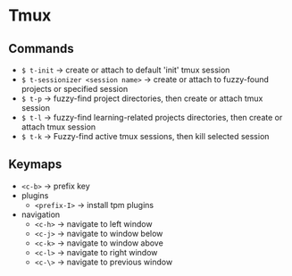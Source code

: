 # Tmux

## Commands

-   `$ t-init` -> create or attach to default 'init' tmux session
-   `$ t-sessionizer <session name>` -> create or attach to fuzzy-found projects or specified session
-   `$ t-p` -> fuzzy-find project directories, then create or attach tmux session
-   `$ t-l` -> fuzzy-find learning-related projects directories, then create or attach tmux session
-   `$ t-k` -> Fuzzy-find active tmux sessions, then kill selected session

## Keymaps

-   `<c-b>` -> prefix key
-   plugins
    -   `<prefix-I>` -> install tpm plugins
-   navigation
    -   `<c-h>` -> navigate to left window
    -   `<c-j>` -> navigate to window below
    -   `<c-k>` -> navigate to window above
    -   `<c-l>` -> navigate to right window
    -   `<c-\>` -> navigate to previous window
